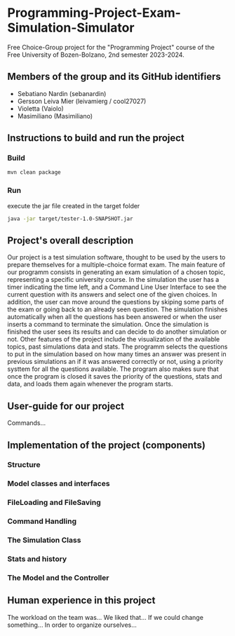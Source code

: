 # Programming-Project-Exam-Simulation-Simulator
Free Choice-Group project for the "Programming Project" course of the Free University of Bozen-Bolzano, 2nd semester 2023-2024. 

## Members of the group and its GitHub identifiers
- Sebatiano Nardin (sebanardin)
- Gersson Leiva Mier (leivamierg / cool27027)
- Violetta (Vaiolo)
- Masimiliano (Masimiliano)
## Instructions to build and run the project

### Build

```bash
mvn clean package
```

### Run

execute the jar file created in the target folder

```bash
java -jar target/tester-1.0-SNAPSHOT.jar
```

## Project's overall description
Our project is a test simulation software, thought to be used by the users to prepare themselves for a multiple-choice format exam. 
The main feature of our programm consists in generating an exam simulation of a chosen topic, representing a specific university course. 
In the simulation the user has a timer indicating the time left, and a Command Line User Interface to see the current question with its 
answers and select one of the given choices. In addition, the user can move around the questions by skiping some parts of the exam or going back to an already seen question.
The simulation finishes automatically when all the questions has been answered or when the user inserts a command to terminate the simulation. 
Once the simulation is finished the user sees its results and can decide to do another simulation or not.
Other features of the project include the visualization of the available topics, past simulations data and stats.
The programm selects the questions to put in the simulation based on how many times an answer was present in previous simulations an if it was answered correctly or not, using a priority systtem for all the questions available.
The program also makes sure that once the program is closed it saves the priority of the questions, stats and data, and loads them again whenever the program starts.
## User-guide for our project
Commands...
## Implementation of the project (components)
### Structure
### Model classes and interfaces
### FileLoading and FileSaving
### Command Handling
### The Simulation Class
### Stats and history
### The Model and the Controller

## Human experience in this project
The workload on the team was... We liked that... If we could change something... In order to organize ourselves...
